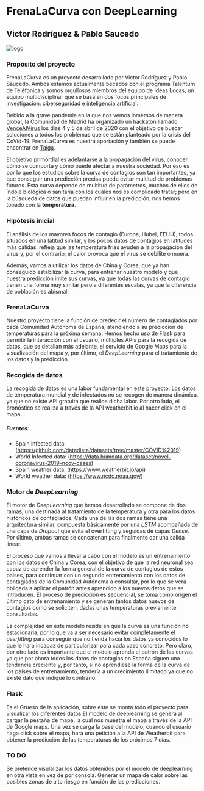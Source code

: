 # FrenaLaCurva con DeepLearning
## Victor Rodríguez & Pablo Saucedo

![logo](https://github.com/p-saucedo/FrenaLaCurva/blob/master/logo.jpg)

### Propósito del proyecto
FrenaLaCurva es un proyecto desarrollado por Victor Rodríguez y Pablo Saucedo. Ambos estamos actualmente becados con el programa Talentum de Teléfonica y somos orgullosos miembros del equipo de Ideas Locas, un equipo multidisciplinar que se basa en dos focos principales de investigación: ciberseguridad e inteligencia artificial. 

Debido a la grave pandemia en la que nos vemos inmersos de manera global, la Comunidad de Madrid ha organizado un hackaton llamado [VenceAlVirus](https://vencealvirus.org/) los días 4 y 5 de abril de 2020 con el objetivo de buscar soluciones a todos los problemas que se están planteado por la crisis del CoVid-19. FrenaLaCurva es nuestra aportación y también se puede encontrar en [Taiga](https://taiga.vencealvirus.software.imdea.org/project/psaucedo-frenalacurva-con-deeplearning/timeline).

El objetivo primordial es adelantarse a la propagación del virus, conocer cómo se comporta y cómo puede afectar a nuestra sociedad. Por eso es por lo que los estudios sobre la curva de contagios son tan importantes, ya que conseguir una predicción precisa puede evitar multitud de problemas futuros. Esta curva depende de multitud de parámetros, muchos de ellos de índole biológica o sanitaria con los cuáles nos es complicado tratar; pero en la búsqueda de datos que puedan influir en la predicción, nos hemos topado con la **temperatura**.

### Hipótesis inicial
El análisis de los mayores focos de contagio (Europa, Hubei, EEUU), todos situados en una latitud similar, y los pocos datos de contagios en latitudes más cálidas, refleja que las temperatura frías ayuden a la propagación del virus y, por el contrario, el calor provoca que el virus se debilite o muera. 

Además, vamos a utilizar los datos de China y Corea, que ya han conseguido estabilizar la curva, para entrenar nuestro modelo y que nuestra predicción imite sus curvas, ya que todas las curvas de contagio tienen una forma muy similar pero a diferentes escalas, ya que la diferencia de población es abismal.

### FrenaLaCurva
Nuestro proyecto tiene la función de predecir el número de contagiados por cada Comunidad Autónoma de España, atendiendo a su predicción de temperaturas para la próxima semana. Hemos hecho uso de Flask para permitir la interacción con el usuario, múltiples APIs para la recogida de datos, que se detallan más adelante, el servicio de Google Maps para la visualización del mapa y, por último, el *DeepLearning* para el tratamiento de los datos y la predicción.


### Recogida de datos
La recogida de datos es una labor fundamental en este proyecto. Los datos de temperatura mundial y de infectados no se recogen de manera dinámica, ya que no existe API gratuita que realice dicha labor. Por otro lado, el pronóstico se realiza a través de la API weatherbit.io al hacer click en el mapa.

##### Fuentes:
* Spain infected data: (https://github.com/datadista/datasets/tree/master/COVID%2019)
* World Infected data: (https://data.humdata.org/dataset/novel-coronavirus-2019-ncov-cases)
* Spain weather data: (https://www.weatherbit.io/api)
* World weather data: (https://www.ncdc.noaa.gov/)

### Motor de *DeepLearning*
El motor de *DeepLearning* que hemos desarrollado se compone de dos ramas, una destinada al tratamiento de la temperatura y otra para los datos históricos de contagiados. Cada una de las dos ramas tiene una arquitectura similar, compuesta básicamente por una *LSTM* acompañada de una capa de *Dropout* que evita el overfitting y seguidas de capas *Dense*. Por último, ambas ramas se concatenan para finalmente dar una salida linear.

El proceso que vamos a llevar a cabo con el modelo es un entrenamiento con los datos de China y Corea, con el objetivo de que la red neuronal sea capaz de aprender la forma general de la curva de contagios de estos paises, para continuar con un segundo entrenamiento con los datos de contagiados de la Comunidad Autónoma a consultar, por lo que se verá obligada a aplicar el patrón antes aprendido a los nuevos datos que se introducen. El proceso de predicción es secuencial, se toma como origen el último dato de entrenamiento y se generan tantos datos nuevos de contagios como se soliciten, dadas unas temperaturas previamente consultadas.

La complejidad en este modelo reside en que la curva es una función no estacionaria, por lo que va a ser necesario evitar completamente el *overfitting* para conseguir que no tienda hacia los datos ya conocidos lo que le hara incapaz de particularizar para cada caso concreto. Pero claro, por otro lado es importante que el modelo aprenda el patrón de las curvas ya que por ahora todos los datos de contagios en España siguen una tendencia creciente y, por tanto, si no aprendiese la forma de la curva de los países de entrenamiento, tendería a un crecimiento ilimitado ya que no existe dato que indique lo contrario. 


### Flask
Es el Grueso de la aplicación, sobre este se monta todo el proyecto para visualizar los diferentes datos.El modelo de deeplearning se genera al cargar la pestaña de mapa, la cuál nos muestra el mapa a través de la API de Google maps. Una vez se carga la base del modelo, cuando el usuario haga click sobre el mapa, hará una petición a la API de Weatherbit para obtener la predicción de las temperaturas de los próximos 7 días. 

### TO DO
Se pretende visulalizar los datos obtenidos por el modelo de deeplearning en otra vista en vez de por consola. 
Generar un mapa de calor sobre las posibles zonas de alto riesgo en función de las predicciones.



